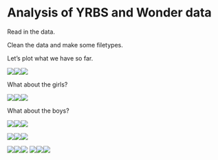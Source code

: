 Analysis of YRBS and Wonder data
================

Read in the data.

Clean the data and make some filetypes.

Let’s plot what we have so far.

![](YRBS+Wonder_files/figure-gfm/plot%20first-1.png)<!-- -->![](YRBS+Wonder_files/figure-gfm/plot%20first-2.png)<!-- -->![](YRBS+Wonder_files/figure-gfm/plot%20first-3.png)<!-- -->

What about the girls?

![](YRBS+Wonder_files/figure-gfm/plot%20girls-1.png)<!-- -->![](YRBS+Wonder_files/figure-gfm/plot%20girls-2.png)<!-- -->![](YRBS+Wonder_files/figure-gfm/plot%20girls-3.png)<!-- -->

What about the boys?

![](YRBS+Wonder_files/figure-gfm/plot%20boys-1.png)<!-- -->![](YRBS+Wonder_files/figure-gfm/plot%20boys-2.png)<!-- -->![](YRBS+Wonder_files/figure-gfm/plot%20boys-3.png)<!-- -->

![](YRBS+Wonder_files/figure-gfm/unnamed-chunk-2-1.png)<!-- -->![](YRBS+Wonder_files/figure-gfm/unnamed-chunk-2-2.png)<!-- -->![](YRBS+Wonder_files/figure-gfm/unnamed-chunk-2-3.png)<!-- -->

![](YRBS+Wonder_files/figure-gfm/unnamed-chunk-3-1.png)<!-- -->![](YRBS+Wonder_files/figure-gfm/unnamed-chunk-3-2.png)<!-- -->![](YRBS+Wonder_files/figure-gfm/unnamed-chunk-3-3.png)<!-- -->
![](YRBS+Wonder_files/figure-gfm/unnamed-chunk-4-1.png)<!-- -->![](YRBS+Wonder_files/figure-gfm/unnamed-chunk-4-2.png)<!-- -->![](YRBS+Wonder_files/figure-gfm/unnamed-chunk-4-3.png)<!-- -->
